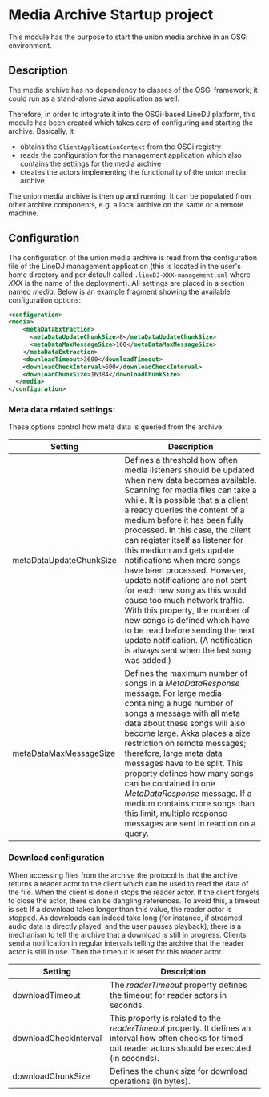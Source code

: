 # Media Archive Startup project

This module has the purpose to start the union media archive in an OSGi
environment.

## Description

The media archive has no dependency to classes of the OSGi framework; it
could run as a stand-alone Java application as well.

Therefore, in order to integrate it into the OSGi-based LineDJ platform, this
module has been created which takes care of configuring and starting the
archive. Basically, it

* obtains the `ClientApplicationContext` from the OSGi registry
* reads the configuration for the management application which also contains
the settings for the media archive
* creates the actors implementing the functionality of the union media archive

The union media archive is then up and running. It can be populated from
other archive components, e.g. a local archive on the same or a remote
machine.

## Configuration

The configuration of the union media archive is read from the configuration
file of the LineDJ management application (this is located in the user's home
directory and per default called `.lineDJ-XXX-management.xml` where _XXX_ is
the name of the deployment). All settings are placed in a section named
_media_. Below is an example fragment showing the available configuration
options:

```xml
<configuration>
<media>
    <metaDataExtraction>
      <metaDataUpdateChunkSize>8</metaDataUpdateChunkSize>
      <metaDataMaxMessageSize>160</metaDataMaxMessageSize>
    </metaDataExtraction>
    <downloadTimeout>3600</downloadTimeout>
    <downloadCheckInterval>600</downloadCheckInterval>
    <downloadChunkSize>16384</downloadChunkSize>
  </media>
</configuration>
```

### Meta data related settings:

These options control how meta data is queried from the archive:

| Setting | Description |
| ------- | ----------- |
| metaDataUpdateChunkSize | Defines a threshold how often media listeners should be updated when new data becomes available. Scanning for media files can take a while. It is possible that a a client already queries the content of a medium before it has been fully processed. In this case, the client can register itself as listener for this medium and gets update notifications when more songs have been processed. However, update notifications are not sent for each new song as this would cause too much network traffic. With this property, the number of new songs is defined which have to be read before sending the next update notification. (A notification is always sent when the last song was added.) |
| metaDataMaxMessageSize | Defines the maximum number of songs in a _MetaDataResponse_ message. For large media containing a huge number of songs a message with all meta data about these songs will also become large. Akka places a size restriction on remote messages; therefore, large meta data messages have to be split. This property defines how many songs can be contained in one _MetaDataResponse_ message. If a medium contains more songs than this limit, multiple response messages are sent in reaction on a query. |

### Download configuration

When accessing files from the archive the protocol is that the archive returns
a reader actor to the client which can be used to read the data of the file.
When the client is done it stops the reader actor. If the client forgets to
close the actor, there can be dangling references. To avoid this, a timeout is
set: If a download takes longer than this value, the reader actor is stopped.
As downloads can indeed take long (for instance, if streamed audio data is
directly played, and the user pauses playback), there is a mechanism to tell
the archive that a download is still in progress. Clients send a notification
in regular intervals telling the archive that the reader actor is still in use.
Then the timeout is reset for this reader actor. 

| Setting | Description |
| ------- | ----------- |
| downloadTimeout | The _readerTimeout_ property defines the timeout for reader actors in seconds. |
| downloadCheckInterval | This property is related to the _readerTimeout_ property. It defines an interval how often checks for timed out reader actors should be executed (in seconds). |
| downloadChunkSize | Defines the chunk size for download operations (in bytes). |
